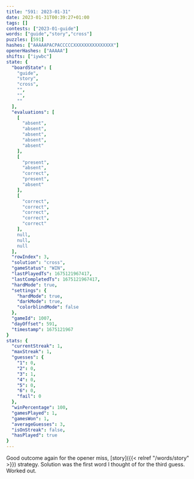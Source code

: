 ```yaml
---
title: "591: 2023-01-31"
date: 2023-01-31T00:39:27+01:00
tags: []
contests: ["2023-01-guide"]
words: ["guide","story","cross"]
puzzles: [591]
hashes: ["AAAAAPACPACCCCCXXXXXXXXXXXXXXX"]
openerHashes: ["AAAAA"]
shifts: ["iywbc"]
state: {
  "boardState": [
    "guide",
    "story",
    "cross",
    "",
    "",
    ""
  ],
  "evaluations": [
    [
      "absent",
      "absent",
      "absent",
      "absent",
      "absent"
    ],
    [
      "present",
      "absent",
      "correct",
      "present",
      "absent"
    ],
    [
      "correct",
      "correct",
      "correct",
      "correct",
      "correct"
    ],
    null,
    null,
    null
  ],
  "rowIndex": 3,
  "solution": "cross",
  "gameStatus": "WIN",
  "lastPlayedTs": 1675121967417,
  "lastCompletedTs": 1675121967417,
  "hardMode": true,
  "settings": {
    "hardMode": true,
    "darkMode": true,
    "colorblindMode": false
  },
  "gameId": 1007,
  "dayOffset": 591,
  "timestamp": 1675121967
}
stats: {
  "currentStreak": 1,
  "maxStreak": 1,
  "guesses": {
    "1": 0,
    "2": 0,
    "3": 1,
    "4": 0,
    "5": 0,
    "6": 0,
    "fail": 0
  },
  "winPercentage": 100,
  "gamesPlayed": 1,
  "gamesWon": 1,
  "averageGuesses": 3,
  "isOnStreak": false,
  "hasPlayed": true
}
---
```

<!-- more -->
Good outcome again for the opener miss, [story]({{< relref "/words/story" >}}) strategy. Solution was the first word I thought of for the third guess. Worked out. 
